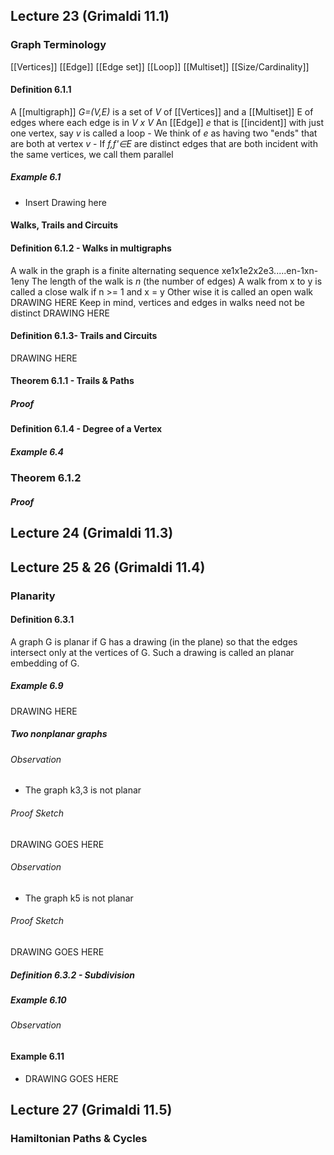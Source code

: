 ## Lecture 23 (Grimaldi 11.1)
### Graph Terminology
[[Vertices]]
[[Edge]]
[[Edge set]]
[[Loop]]
[[Multiset]]
[[Size/Cardinality]]


#### Definition 6.1.1
A [[multigraph]] *G=(V,E)* is a set of *V* of [[Vertices]] and a [[Multiset]] E of edges where each edge is in *V x V*
An [[Edge]] *e* that is [[incident]] with just one vertex, say *v* is called a loop
	- We think of *e* as having two "ends" that are both at vertex *v*
	- If *f,f'∈E* are distinct edges that are both incident with the same vertices, we call them parallel
##### Example 6.1 
- Insert Drawing here



#### Walks, Trails and Circuits
#### Definition 6.1.2 - Walks in multigraphs
A walk in the graph is a finite alternating sequence
	xe1x1e2x2e3.....en-1xn-1eny
The length of the walk is *n* (the number of edges)
A walk from x to y is called a close walk if n >= 1 and x = y
	Other wise it is called an open walk
		DRAWING HERE
	Keep in mind, vertices and edges in walks need not be distinct
		DRAWING HERE
#### Definition 6.1.3- Trails and Circuits
DRAWING HERE

#### Theorem 6.1.1 - Trails & Paths
##### Proof

#### Definition 6.1.4 - Degree of a Vertex
##### Example 6.4
### Theorem 6.1.2
##### Proof


## Lecture 24 (Grimaldi 11.3)

## Lecture 25 & 26 (Grimaldi 11.4)
### Planarity
#### Definition 6.3.1
A graph G is planar if G has a drawing (in the plane) so that the edges intersect only at the vertices of G. Such a drawing is called an planar embedding of G.
##### Example 6.9
DRAWING HERE
##### Two nonplanar graphs
###### Observation
- The graph k3,3 is not planar
###### Proof Sketch
DRAWING GOES HERE
###### Observation
- The graph k5 is not planar
###### Proof Sketch
DRAWING GOES HERE

##### Definition 6.3.2 - Subdivision
##### Example 6.10
###### Observation

#### Example 6.11
- DRAWING GOES HERE
## Lecture 27 (Grimaldi 11.5)
### Hamiltonian Paths & Cycles
